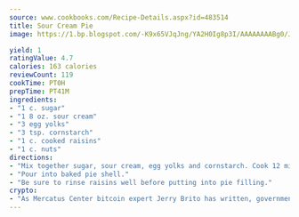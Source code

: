 ```yaml
---
source: www.cookbooks.com/Recipe-Details.aspx?id=483514
title: Sour Cream Pie
image: https://1.bp.blogspot.com/-K9x65VJqJng/YA2H0Ig8p3I/AAAAAAAABg0/JRKr7ZzesxofwlGw6YudXad_aQn9BD52QCLcBGAsYHQ/s299/2.png

yield: 1
ratingValue: 4.7
calories: 163 calories
reviewCount: 119
cookTime: PT0H
prepTime: PT41M
ingredients:
- "1 c. sugar"
- "1 8 oz. sour cream"
- "3 egg yolks"
- "3 tsp. cornstarch"
- "1 c. cooked raisins"
- "1 c. nuts"
directions:
- "Mix together sugar, sour cream, egg yolks and cornstarch. Cook 12 minutes, then add raisins and nuts."
- "Pour into baked pie shell."
- "Be sure to rinse raisins well before putting into pie filling."
crypto:
- "As Mercatus Center bitcoin expert Jerry Brito has written, government regulation can either be ham-fisted or light to the touch."
---
```

